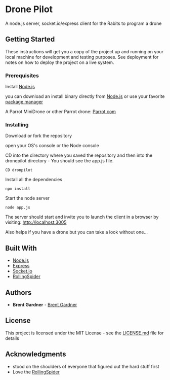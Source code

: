 # Drone Pilot

A node.js server, socket.io/express client for the Rabits to program a drone

## Getting Started

These instructions will get you a copy of the project up and running on your local machine for development and testing purposes. See deployment for notes on how to deploy the project on a live system.

### Prerequisites

Install [Node.js](https://nodejs.org/en/)

you can download an install binary directly from [Node.js](https://nodejs.org/en/) or use your favorite [package manager](https://nodejs.org/en/download/package-manager/)

A Parrot MiniDrone or other Parrot drone:  [Parrot.com](https://www.parrot.com/)

### Installing


Download or fork the repository

open your OS's console or the Node console

CD into the directory where you saved the repository and then into the dronepilot directory - You should see the app.js file.
```
CD dronpilot
```

Install all the dependencies

```
npm install
```

Start the node server
```
node app.js
```

The server should start and invite you to launch the client in a browser by visiting: [http://localhost:3005](http://localhost:3005)


Also helps if you have a drone but you can take a look without one...

## Built With

* [Node.js](https://nodejs.org)
* [Express](https://expressjs.com/)
* [Socket.io](https://socket.io/)
* [RollingSpider](https://github.com/voodootikigod/node-rolling-spider)

## Authors

* **Brent Gardner** - [Brent Gardner](https://github.com/BrentGardner)
## License

This project is licensed under the MIT License - see the [LICENSE.md](LICENSE.md) file for details

## Acknowledgments

* stood on the shoulders of everyone that figured out the hard stuff first
* Love the [RollingSpider](https://github.com/voodootikigod/node-rolling-spider)
